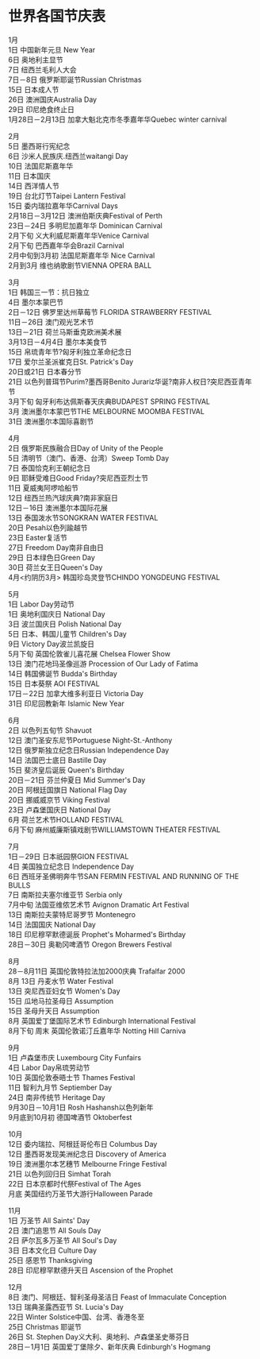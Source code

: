 # 世界各国节庆表  

1月  
1日 中国新年元旦 New Year  
6日 奥地利主显节  
7日 纽西兰毛利人大会  
7日－8日 俄罗斯耶诞节Russian Christmas  
15日 日本成人节  
26日 澳洲国庆Australia Day  
29日 印尼绝食终止日  
1月28日－2月13日 加拿大魁北克市冬季嘉年华Quebec winter carnival  
  
2月  
5日 墨西哥行宪纪念  
6日 沙米人民族庆.纽西兰waitangi Day  
10日 法国尼斯嘉年华  
11日 日本国庆  
14日 西洋情人节  
19日 台北灯节Taipei Lantern Festival  
15日 委内瑞拉嘉年华Carnival Days  
2月18日－3月12日 澳洲伯斯庆典Festival of Perth  
23日－24日 多明尼加嘉年华 Dominican Carnival  
2月下旬 义大利威尼斯嘉年华Venice Carnival  
2月下旬 巴西嘉年华会Brazil Carnival  
2月中旬到3月初 法国尼斯嘉年华 Nice Carnival  
2月到3月 维也纳歌剧节VIENNA OPERA BALL  
  
3月  
1日 韩国三一节：抗日独立  
4日 墨尔本蒙巴节  
2日－12日 佛罗里达州草莓节 FLORIDA STRAWBERRY FESTIVAL  
11日－26日 澳门观光艺术节  
13日－21日 荷兰马斯垂克欧洲美术展  
3月13日－4月4日 墨尔本美食节  
15日 帛琉青年节?匈牙利独立革命纪念日  
17日 爱尔兰圣派崔克日St. Patrick's Day  
20日或21日 日本春分节  
21日 以色列普珥节Purim?墨西哥Benito Jurariz华诞?南非人权日?突尼西亚青年节  
3月下旬 匈牙利布达佩斯春天庆典BUDAPEST SPRING FESTIVAL  
3月 澳洲墨尔本蒙巴节THE MELBOURNE MOOMBA FESTIVAL  
31日 澳洲墨尔本国际喜剧节  
  
4月  
2日 俄罗斯民族融合日Day of Unity of the People  
5日 清明节（澳门、香港、台湾）Sweep Tomb Day  
7日 泰国恰克利王朝纪念日  
9日 耶稣受难日Good Friday?突尼西亚烈士节  
11日 夏威夷阿啰哈船节  
12日 纽西兰热汽球庆典?南非家庭日  
12日－16日 澳洲墨尔本国际花展  
13日 泰国泼水节SONGKRAN WATER FESTIVAL  
20日 Pesah以色列踰越节  
23日 Easter复活节  
27日 Freedom Day南非自由日  
29日 日本绿色日Green Day  
30日 荷兰女王日Queen's Day  
4月<约阴历3月> 韩国珍岛灵登节CHINDO YONGDEUNG FESTIVAL  
  
5月  
1日 Labor Day劳动节  
1日 奥地利国庆日 National Day  
3日 波兰国庆日 Polish National Day  
5日 日本、韩国儿童节 Children's Day  
9日 Victory Day波兰凯旋日  
5月下旬 英国伦敦雀儿喜花展 Chelsea Flower Show  
13日 澳门花地玛圣像巡游 Procession of Our Lady of Fatima  
14日 韩国佛诞节 Budda's Birthday  
15日 日本葵祭 AOI FESTIVAL  
17日－22日 加拿大维多利亚日 Victoria Day  
31日 印尼回教新年 Islamic New Year  
  
6月  
2日 以色列五旬节 Shavuot  
12日 澳门圣安东尼节Portuguese Night-St.-Anthony  
12日 俄罗斯独立纪念日Russian Independence Day  
14日 法国巴士底日 Bastille Day  
15日 斐济皇后诞辰 Queen's Birthday  
20日－21日 芬兰仲夏日 Mid Summer's Day  
20日 阿根廷国旗日 National Flag Day  
20日 挪威威京节 Viking Festival  
23日 卢森堡国庆日 National Day  
6月 荷兰艺术节HOLLAND FESTIVAL  
6月下旬 麻州威廉斯镇戏剧节WILLIAMSTOWN THEATER FESTIVAL  
  
7月  
1日－29日 日本祇园祭GION FESTIVAL  
4日 美国独立纪念日 Independence Day  
6日 西班牙圣佛明奔牛节SAN FERMIN FESTIVAL AND RUNNING OF THE BULLS  
7日 南斯拉夫塞尔维亚节 Serbia only  
7月中旬 法国亚维侬艺术节 Avignon Dramatic Art Festival  
13日 南斯拉夫蒙特尼哥罗节 Montenegro  
14日 法国国庆 National Day  
18日 印尼穆罕默德诞辰 Prophet's Moharmed's Birthday  
28日－30日 奥勒冈啤酒节 Oregon Brewers Festival  
  
8月  
28－8月11日 英国伦敦特拉法加2000庆典 Trafalfar 2000  
8月 13日 丹麦水节 Water Festival  
13日 突尼西亚妇女节 Women's Day  
15日 瓜地马拉圣母日 Assumption  
15日 圣母升天日 Assumption  
8月 英国爱丁堡国际艺术节 Edinburgh International Festival  
8月下旬 周末 英国伦敦诺汀丘嘉年华 Notting Hill Carniva  
  
9月  
1日 卢森堡市庆 Luxembourg City Funfairs  
4日 Labor Day帛琉劳动节  
10日 英国伦敦泰晤士节 Thames Festival  
11日 智利九月节 Septiember Day  
24日 南非传统节 Heritage Day  
9月30日－10月1日 Rosh Hashansh以色列新年  
9月底到10月初 德国啤酒节 Oktoberfest  
  
10月  
12日 委内瑞拉、阿根廷哥伦布日 Columbus Day  
12日 墨西哥发现美洲纪念日 Discovery of America  
19日 澳洲墨尔本艺穗节 Melbourne Fringe Festival  
21日 以色列回归日 Simhat Torah  
22日 日本京都时代祭Festival of The Ages  
月底 美国纽约万圣节大游行Halloween Parade  
  
11月  
1日 万圣节 All Saints' Day  
2日 澳门追思节 All Souls Day  
2日 萨尔瓦多万圣节 All Soul's Day  
3日 日本文化日 Culture Day  
25日 感恩节 Thanksgiving  
28日 印尼穆罕默德升天日 Ascension of the Prophet  
  
12月  
8日 澳门、阿根廷、智利圣母圣洁日 Feast of Immaculate Conception  
13日 瑞典圣露西亚节 St. Lucia's Day  
22日 Winter Solstice中国、台湾、香港冬至  
25日 Christmas 耶诞节  
26日 St. Stephen Day义大利、奥地利、卢森堡圣史蒂芬日  
28日－1月1日 英国爱丁堡除夕、新年庆典 Edinburgh's Hogmang  